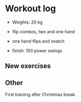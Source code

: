 # Workout log

- Weights: 20 kg

- flip combos, two and one hand
- one hand flips and snatch
- finish: 100 power swings

## New exercises

## Other

First training after Christmas break. 